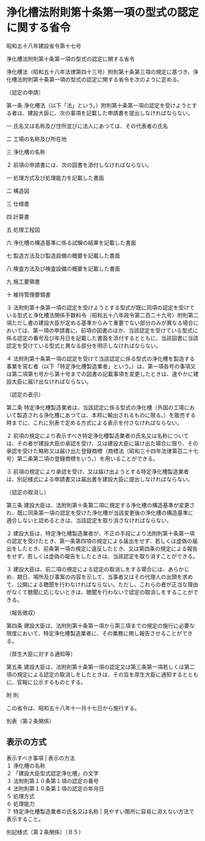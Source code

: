 # 浄化槽法附則第十条第一項の型式の認定に関する省令

昭和五十八年建設省令第十七号

浄化槽法附則第十条第一項の型式の認定に関する省令

浄化槽法（昭和五十八年法律第四十三号）附則第十条第三項の規定に基づき、浄化槽法附則第十条第一項の型式の認定に関する省令を次のように定める。

（認定の申請）

第一条 浄化槽法（以下「法」という。）附則第十条第一項の認定を受けようとする者は、建設大臣に、次の事項を記載した申請書を提出しなければならない。

一 氏名又は名称及び住所並びに法人にあつては、その代表者の氏名

二 工場の名称及び所在地

三 浄化槽の名称

２ 前項の申請書には、次の図書を添付しなければならない。

一 処理方式及び処理能力を記載した書面

二 構造図

三 仕様書

四 計算書

五 処理工程図

六 浄化槽の構造基準に係る試験の結果を記載した書面

七 製造方法及び製造設備の概要を記載した書面

八 検査方法及び検査設備の概要を記載した書面

九 施工要領書

十 維持管理要領書

３ 法附則第十条第一項の認定を受けようとする型式が既に同項の認定を受けている型式と浄化槽法関係手数料令（昭和五十八年政令第二百二十九号）附則第二項ただし書の建設大臣が定める基準からみて重要でない部分のみが異なる場合においては、第一項の申請書に、前項の図書のほか、当該認定を受けている型式に係る認定の番号及び年月日を記載した書面を添付するとともに、当該図書に当該認定を受けている型式と異なる部分を明示しなければならない。

４ 法附則第十条第一項の認定を受けて当該認定に係る型式の浄化槽を製造する事業を営む者（以下「特定浄化槽製造業者」という。）は、第一項各号の事項又は第二項第七号から第十号までの図書の記載事項を変更したときは、速やかに建設大臣に届け出なければならない。

（認定の表示）

第二条 特定浄化槽製造業者は、当該認定に係る型式の浄化槽（外国の工場において製造される浄化槽にあつては、本邦に輸出されるものに限る。）を販売する時までに、これに別表で定める方式による表示を付さなければならない。

２ 前項の規定により表示すべき特定浄化槽製造業者の氏名又は名称については、その者が建設大臣の承認を受け、又は建設大臣に届け出た場合に限り、その承認を受けた略称又は届け出た登録商標（商標法（昭和三十四年法律第百二十七号）第二条第二項の登録商標をいう。）を用いることができる。

３ 前項の規定により承認を受け、又は届け出ようとする特定浄化槽製造業者は、別記様式による申請書又は届出書を建設大臣に提出しなければならない。

（認定の取消し）

第三条 建設大臣は、法附則第十条第二項に規定する浄化槽の構造基準が変更され、既に同条第一項の認定を受けた浄化槽が当該変更後の浄化槽の構造基準に適合しないと認めるときは、当該認定を取り消さなければならない。

２ 建設大臣は、特定浄化槽製造業者が、不正の手段により法附則第十条第一項の認定を受けたとき、第一条第四項の規定による届出をせず、若しくは虚偽の届出をしたとき、前条第一項の規定に違反したとき、又は第四条の規定による報告をせず、若しくは虚偽の報告をしたときは、当該認定を取り消すことができる。

３ 建設大臣は、前二項の規定による認定の取消しをする場合には、あらかじめ、期日、場所及び事案の内容を示して、当事者又はその代理人の出頭を求めて、公開による聴聞を行わなければならない。ただし、これらの者が正当な理由がなくて聴聞に応じないときは、聴聞を行わないで認定の取消しをすることができる。

（報告徴収）

第四条 建設大臣は、法附則第十条第一項から第三項までの規定の施行に必要な限度において、特定浄化槽製造業者に、その業務に関し報告させることができる。

（厚生大臣に対する通知等）

第五条 建設大臣は、法附則第十条第一項の認定又は第三条第一項若しくは第二項の規定による認定の取消しをしたときは、その旨を厚生大臣に通知するとともに、官報に公示するものとする。

附 則

この省令は、昭和五十八年十一月十七日から施行する。

別表（第２条関係）

表示の方式  
---  
表示すべき事項 | 表示の方法  
１ 浄化槽の名称  
２ 「建設大臣型式認定浄化槽」の文字  
３ 法附則第１０条第１項の認定の番号  
４ 法附則第１０条第１項の認定の年月日  
５ 処理方式  
６ 処理能力  
７ 特定浄化槽製造業者の氏名又は名称 | 見やすい箇所に容易に消えない方法で表示すること。  
  
別記様式（第２条関係）（Ｂ５）

[](/./pict/S58F04201000017-001.pdf)
